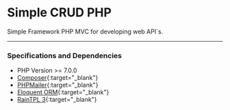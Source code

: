 # Simple CRUD PHP

Simple Framework PHP MVC for developing web API`s.

***

### Specifications and Dependencies

- PHP Version >= 7.0.0
- [Composer](https://getcomposer.org/){:target="_blank"}
- [PHPMailer](https://github.com/PHPMailer/PHPMailer){:target="_blank"}
- [Eloquent ORM](https://laravel-docs-pt-br.readthedocs.io/en/latest/eloquent/){:target="_blank"}
- [RainTPL 3](https://github.com/feulf/raintpl3){:target="_blank"}


